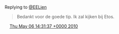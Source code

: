 Replying to [@EELien](https://twitter.com/EELien/status/13487784635)

> Bedankt voor de goede tip\. Ik zal kijken bij Etos\.

<img src="../../media/tweet.ico" width="12" /> [Thu May 06 14:31:37 +0000 2010](https://twitter.com/DromerDenker/status/13490444770)
